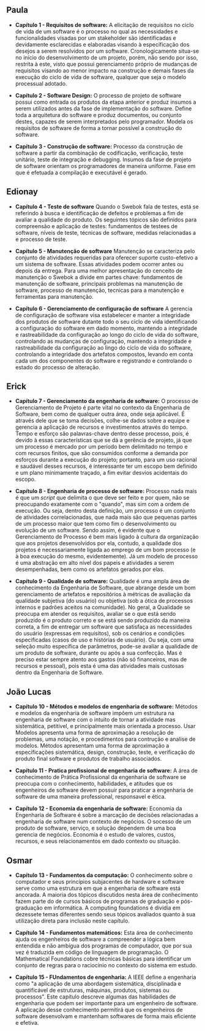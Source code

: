 ## Paula
* **Capítulo 1 - Requisitos de software:**
  A elicitação de requisitos no ciclo de vida de um software é o processo no qual as necessidades e funcionalidades visadas por um stakeholder são identificadas e devidamente esclarecidas e elaboradas visando à especificação dos desejos a serem resolvidos por um software. Cronologicamente situa-se no início do desenvolvimento de um projeto, porém, não sendo por isso, restrita à este, visto que possui gerenciamento próprio de mudanças de requisitos visando ao menor impacto na construção e demais fases da execução do ciclo de vida de software, qualquer que seja o modelo processual adotado.

* **Capítulo 2 - Software Design:**
  O processo de projeto de software possui como entrada os produtos da etapa anterior e produz insumos a serem utilizados antes da fase de implementação do software. Define toda a arquitetura do software e produz documentos, ou conjunto destes, capazes de serem interpretados pelo programador. Modela os requisitos de software de forma a tornar possível a construção do software.

* **Capítulo 3 - Construção de software:**
  Processo da construção de software a partir da combinação de codificação, verificação, teste unitário, teste de integração e debugging. Insumos da fase de projeto de software orientam os programadores de maneira uniforme. Fase em que é efetuada a compilação e executável é gerado.

## Edionay
* **Capítulo 4 - Teste de software**
  Quando o Swebok fala de testes, está se referindo à busca e identificação de defeitos e problemas a fim de avaliar a qualidade do produto. Os seguintes tópicos são definidos para compreensão e aplicação de testes: fundamentos de testees de software, níveis de teste, técnicas de software, medidas relacionadas a  e processo de teste.
  
* **Capítulo 5 - Manutenção de software**
  Manutenção se caracteriza pelo conjunto de atividades requeridas para oferecer suporte custo-efetivo a um sistema de software. Essas atividades podem ocorrer antes ou depois da entrega. Para uma melhor apresentação do cenceito de manutenção o Swebok a divide em partes chave: fundamentos de manutenção de software, principais problemas na manutenção de software, processo de manutenção, tecnicas para a manutenção e ferramentas para manutenção.
  
* **Capítulo 6 - Gerenciamento de configuração de software**
  A gerencia de configuração de software visa estabelecer e manter a integridade dos produtos de software dutante todo o seu ciclo de vida identificando a configuração do software em dado momento, mantendo a integridade e rastreabilidade da configuração ao longo do ciclo de vida do software, controlando as mudanças de configuração, mantendo a integridade e rastreabilidade da configuração ao lingo do ciclo de vida do software, controlando a integridade dos artefatos compostos, levando em conta cada um dos componentes do software e registrando e controlando o estado do processo de alteração.

## Erick
* **Capítulo 7 - Gerenciamento da engenharia de software:**
  O processo de Gerenciamento de Projeto é parte vital no contexto da Engenharia de Software, bem como de qualquer outra área, onde seja aplicável. É através dele que se toma decisões, colhe-se dados sobre a equipe e gerencia a aplicação de recursos e investimentos através do tempo. Tempo e esforço são palavras-chave dentro desse processo, pois, é devido à essas características que se dá a gerência de projeto, já que um processo é mercado por um período bem delimitado no tempo e com recursos finitos, que são consumidos conforme a demanda por esforços durante a execução do projeto; portanto, para um uso racional e saudável desses recursos, é interessante ter um escopo bem definido e um plano minimamente traçado, a fim evitar desvios acidentais do escopo.

* **Capítulo 8 - Engenharia de processo de software:**
  Processo nada mais é que um <i>script</i> que delimita o que deve ser feito e por quem, não se preocupando exatamente com o "quando", mas sim com a ordem de execução. Ou seja, dentro desta definição, um processo é um conjunto de atividades correlacionadas, que nada mais são que pequenas partes de um processo maior que tem como fim o desenvolvimento ou evolução de um software. Sendo assim, é evidente que o Gerenciamento de Processo é bem mais ligado à cultura da organização que aos projetos desenvolvidos por ela, contudo, a qualidade dos projetos é necessariamente ligada ao emprego de um bom processo (e à boa execução do mesmo, evidentemente). Já um modelo de processo é uma abstração em alto nível dos papeis e atividades a serem desempenhadas, bem como os artefatos gerados por elas.

* **Capítulo 9 - Qualidade de software:**
  Qualidade é uma ampla área de conhecimento da Engenharia de Software, que abrange desde um bom gerenciamento de artefatos e repositórios à métricas de avaliação da qualidade subjetiva (do usuário) ou objetiva (sob a ótica de processos internos e padrões aceitos na comunidade). No geral, a Qualidade se preocupa em atender os requisitos, avaliar se o que está sendo produzido é o produto correto e se está sendo produzido da maneira correta, a fim de entregar um software que satisfaça as necessidades do usuário (expressas em requisitos), sob os cenários e condições especificadas (casos de uso e histórias de usuário). Ou seja, com uma seleção muito específica de parâmetros, pode-se avaliar a qualidade de um produto de software, durante ou após a sua confecção. Mas é preciso estar sempre atento aos gastos (não só financeiros, mas de recursos e pessoal), pois esta é uma das atividades mais custosas dentro da Engenharia de Software.

## João Lucas
* **Capítulo 10 - Métodos e modelos de engenharia de software:**
  Métodos e modelos da engenharia de software impõem um estrutura na engenharia de software com o intuito de tornar a atividade mas sistemática, petitivel, e principalmente mais orientada a processo. Usar Modelos apresenta uma forma de aproximação a resolução de problemas, uma notação, e procedimentos para contrução e analise de modelos. Métodos apresentam uma forma de aproximação a especificações sistemática, design, construção, teste, e verificação do produto final software e produtos de trabalho associados.

* **Capítulo 11 - Pratica profissional de engenharia de software:**
  A área de conhecimento de Prática Profissional da engenharia de software se preocupa com o conhecimento, habilidades, e atitudes que os engenheiros de software devem possuir para praticar a engenharia de software de uma maneira professional, responsavel e ética.

* **Capítulo 12 - Economia da engenharia de software:**
  Economia da Engenharia de Software é sobre a marcação de decisões relacionadas a engenharia de software num contexto de negócios. O socesso de um produto de software, serviço, e solução dependem de uma boa gerencia de negócios. Economia é o estudo de valores, custos, recursos, e seus relacionamentos em dado contexto ou situação.

## Osmar
* **Capítulo 13 - Fundamentos da computação:**
  O conhecimento sobre o computador e seus princípios subjacentes de hardware e software serve como uma estrutura em que a engenharia de software está ancorada. A maioria dos tópicos discutidos nesta área de conhecimento fazem parte do de cursos básicos de programas de graduação e pós-graduação em informática. A computing foundations é dividia em dezessete temas diferentes sendo seus tópicos avaliados quanto à sua utilização direta para inclusão neste capítulo.

* **Capítulo 14 - Fundamentos matemáticos:**
  Esta área de conhecimento ajuda os engenheiros de software a compreender a lógica bem entendida e não ambígua dos programas de computador, que por sua vez é traduzida em código de linguagem de programação. O Mathematical Foundations cobre técnicas básicas para identificar um conjunto de regras para o raciocínio no contexto do sistema em estudo.

* **Capítulo 15 - FUndamentos de engenharia:**
  A IEEE define a engenharia como "a aplicação de uma abordagem sistemática, disciplinada e quantificável de estruturas, máquinas, produtos, sistemas ou processos". Este capítulo descreve algumas das habilidades de engenharia que podem ser importante para um engenheiro de software. A aplicação desse conhecimento permitirá que os engenheiros de software desenvolvam e mantenham softwares de forma mais eficiente e efetiva.
